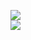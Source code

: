 [![](https://img.shields.io/badge/Made%20With-Github%20Spray-lightgrey.svg?style=for-the-badge&logo=github)](https://github.com/Annihil/github-spray#3261)  
[![](https://i.imgur.com/2DrTn0Z.gif)](https://github.com/Annihil/github-spray)